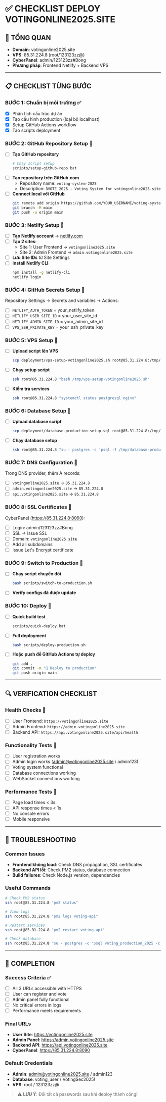 # ✅ CHECKLIST DEPLOY VOTINGONLINE2025.SITE

## 🎯 **TỔNG QUAN**
- **Domain**: votingonline2025.site
- **VPS**: 85.31.224.8 (root/123123zz@)
- **CyberPanel**: admin/123123zz#Bong
- **Phương pháp**: Frontend Netlify + Backend VPS

---

## 📋 **CHECKLIST TỪNG BƯỚC**

### **BƯỚC 1: Chuẩn bị môi trường** ✅
- [x] Phân tích cấu trúc dự án
- [x] Tạo cấu hình production (loại bỏ localhost)
- [x] Setup GitHub Actions workflow
- [x] Tạo scripts deployment

### **BƯỚC 2: GitHub Repository Setup** 🔄
- [ ] **Tạo GitHub repository**
  ```bash
  # Chạy script setup
  scripts/setup-github-repo.bat
  ```
- [ ] **Tạo repository trên GitHub.com**
  - Repository name: `voting-system-2025`
  - Description: `BVOTE 2025 - Voting System for votingonline2025.site`
- [ ] **Connect local với GitHub**
  ```bash
  git remote add origin https://github.com/YOUR_USERNAME/voting-system-2025.git
  git branch -M main
  git push -u origin main
  ```

### **BƯỚC 3: Netlify Setup** 🔄
- [ ] **Tạo Netlify account** → [netlify.com](https://netlify.com)
- [ ] **Tạo 2 sites:**
  - Site 1: User Frontend → `votingonline2025.site`
  - Site 2: Admin Frontend → `admin.votingonline2025.site`
- [ ] **Lưu Site IDs** từ Site Settings
- [ ] **Install Netlify CLI**
  ```bash
  npm install -g netlify-cli
  netlify login
  ```

### **BƯỚC 4: GitHub Secrets Setup** 🔄
Repository Settings → Secrets and variables → Actions:
- [ ] `NETLIFY_AUTH_TOKEN` = your_netlify_token
- [ ] `NETLIFY_USER_SITE_ID` = your_user_site_id
- [ ] `NETLIFY_ADMIN_SITE_ID` = your_admin_site_id
- [ ] `VPS_SSH_PRIVATE_KEY` = your_ssh_private_key

### **BƯỚC 5: VPS Setup** 🔄
- [ ] **Upload script lên VPS**
  ```bash
  scp deployment/vps-setup-votingonline2025.sh root@85.31.224.8:/tmp/
  ```
- [ ] **Chạy setup script**
  ```bash
  ssh root@85.31.224.8 "bash /tmp/vps-setup-votingonline2025.sh"
  ```
- [ ] **Kiểm tra services**
  ```bash
  ssh root@85.31.224.8 "systemctl status postgresql nginx"
  ```

### **BƯỚC 6: Database Setup** 🔄
- [ ] **Upload database script**
  ```bash
  scp deployment/database-production-setup.sql root@85.31.224.8:/tmp/
  ```
- [ ] **Chạy database setup**
  ```bash
  ssh root@85.31.224.8 "su - postgres -c 'psql -f /tmp/database-production-setup.sql'"
  ```

### **BƯỚC 7: DNS Configuration** 🔄
Trong DNS provider, thêm A records:
- [ ] `votingonline2025.site` → `85.31.224.8`
- [ ] `admin.votingonline2025.site` → `85.31.224.8`
- [ ] `api.votingonline2025.site` → `85.31.224.8`

### **BƯỚC 8: SSL Certificates** 🔄
CyberPanel (https://85.31.224.8:8090):
- [ ] Login: admin/123123zz#Bong
- [ ] SSL → Issue SSL
- [ ] Domain: `votingonline2025.site`
- [ ] Add all subdomains
- [ ] Issue Let's Encrypt certificate

### **BƯỚC 9: Switch to Production** 🔄
- [ ] **Chạy script chuyển đổi**
  ```bash
  bash scripts/switch-to-production.sh
  ```
- [ ] **Verify configs đã được update**

### **BƯỚC 10: Deploy** 🔄
- [ ] **Quick build test**
  ```bash
  scripts/quick-deploy.bat
  ```
- [ ] **Full deployment**
  ```bash
  bash scripts/deploy-production.sh
  ```
- [ ] **Hoặc push để GitHub Actions tự deploy**
  ```bash
  git add .
  git commit -m "🚀 Deploy to production"
  git push origin main
  ```

---

## 🔍 **VERIFICATION CHECKLIST**

### **Health Checks** 🔄
- [ ] User Frontend: `https://votingonline2025.site`
- [ ] Admin Frontend: `https://admin.votingonline2025.site`
- [ ] Backend API: `https://api.votingonline2025.site/api/health`

### **Functionality Tests** 🔄
- [ ] User registration works
- [ ] Admin login works (admin@votingonline2025.site / admin123)
- [ ] Voting system functional
- [ ] Database connections working
- [ ] WebSocket connections working

### **Performance Tests** 🔄
- [ ] Page load times < 3s
- [ ] API response times < 1s
- [ ] No console errors
- [ ] Mobile responsive

---

## 🚨 **TROUBLESHOOTING**

### **Common Issues**
- **Frontend không load**: Check DNS propagation, SSL certificates
- **Backend API lỗi**: Check PM2 status, database connection
- **Build failures**: Check Node.js version, dependencies

### **Useful Commands**
```bash
# Check PM2 status
ssh root@85.31.224.8 "pm2 status"

# View logs
ssh root@85.31.224.8 "pm2 logs voting-api"

# Restart services
ssh root@85.31.224.8 "pm2 restart voting-api"

# Check database
ssh root@85.31.224.8 "su - postgres -c 'psql voting_production_2025 -c \"SELECT COUNT(*) FROM users;\"'"
```

---

## 🎉 **COMPLETION**

### **Success Criteria** ✅
- [ ] All 3 URLs accessible with HTTPS
- [ ] User can register and vote
- [ ] Admin panel fully functional
- [ ] No critical errors in logs
- [ ] Performance meets requirements

### **Final URLs**
- **User Site**: https://votingonline2025.site
- **Admin Panel**: https://admin.votingonline2025.site
- **Backend API**: https://api.votingonline2025.site
- **CyberPanel**: https://85.31.224.8:8090

### **Default Credentials**
- **Admin**: admin@votingonline2025.site / admin123
- **Database**: voting_user / VotingSec2025!
- **VPS**: root / 123123zz@

> ⚠️ **LƯU Ý**: Đổi tất cả passwords sau khi deploy thành công!
